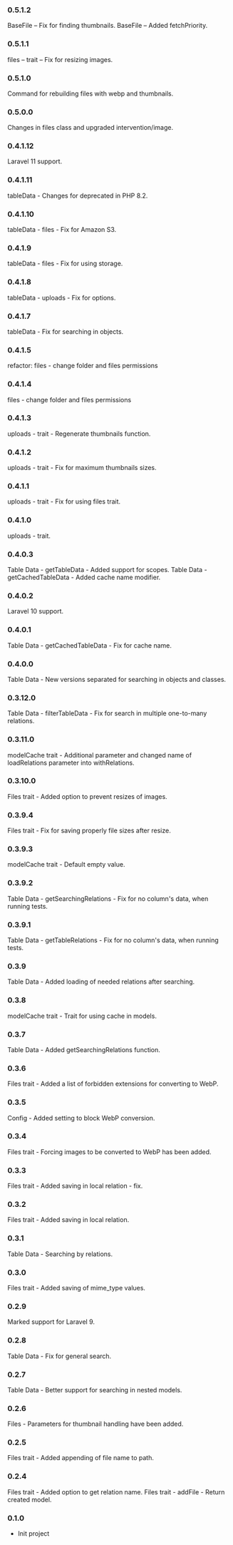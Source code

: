 ### 0.5.1.2

BaseFile – Fix for finding thumbnails.
BaseFile – Added fetchPriority.

### 0.5.1.1

files – trait – Fix for resizing images.

### 0.5.1.0

Command for rebuilding files with webp and thumbnails.

### 0.5.0.0

Changes in files class and upgraded intervention/image.

### 0.4.1.12

Laravel 11 support.

### 0.4.1.11

tableData - Changes for deprecated in PHP 8.2.

### 0.4.1.10

tableData - files - Fix for Amazon S3.

### 0.4.1.9

tableData - files - Fix for using storage.

### 0.4.1.8

tableData - uploads - Fix for options.

### 0.4.1.7

tableData - Fix for searching in objects.

### 0.4.1.5

refactor: files - change folder and files permissions

### 0.4.1.4

files - change folder and files permissions

### 0.4.1.3

uploads - trait - Regenerate thumbnails function.

### 0.4.1.2

uploads - trait - Fix for maximum thumbnails sizes.

### 0.4.1.1

uploads - trait - Fix for using files trait.

### 0.4.1.0

uploads - trait.

### 0.4.0.3

Table Data - getTableData - Added support for scopes.
Table Data - getCachedTableData - Added cache name modifier.

### 0.4.0.2

Laravel 10 support.

### 0.4.0.1

Table Data - getCachedTableData - Fix for cache name.

### 0.4.0.0

Table Data - New versions separated for searching in objects and classes.

### 0.3.12.0

Table Data - filterTableData - Fix for search in multiple one-to-many relations.

### 0.3.11.0

modelCache trait - Additional parameter and changed name of loadRelations parameter into withRelations.

### 0.3.10.0

Files trait - Added option to prevent resizes of images.

### 0.3.9.4

Files trait - Fix for saving properly file sizes after resize.

### 0.3.9.3

modelCache trait - Default empty value.

### 0.3.9.2

Table Data - getSearchingRelations - Fix for no column's data, when running tests.

### 0.3.9.1

Table Data - getTableRelations - Fix for no column's data, when running tests.

### 0.3.9

Table Data - Added loading of needed relations after searching.

### 0.3.8

modelCache trait - Trait for using cache in models.

### 0.3.7

Table Data - Added getSearchingRelations function.

### 0.3.6

Files trait - Added a list of forbidden extensions for converting to WebP.

### 0.3.5

Config - Added setting to block WebP conversion.

### 0.3.4

Files trait - Forcing images to be converted to WebP has been added.

### 0.3.3

Files trait - Added saving in local relation - fix.

### 0.3.2

Files trait - Added saving in local relation.

### 0.3.1

Table Data - Searching by relations.

### 0.3.0

Files trait - Added saving of mime_type values.

### 0.2.9

Marked support for Laravel 9.

### 0.2.8

Table Data - Fix for general search.

### 0.2.7

Table Data - Better support for searching in nested models.

### 0.2.6

Files - Parameters for thumbnail handling have been added.

### 0.2.5

Files trait - Added appending of file name to path.

### 0.2.4

Files trait - Added option to get relation name.
Files trait - addFile - Return created model.

### 0.1.0

* Init project
